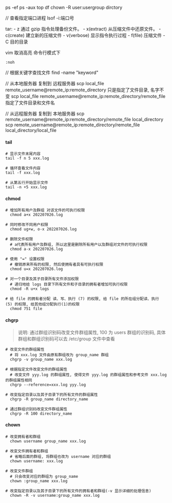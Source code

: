 ps -ef
ps -aux
top
df
chown -R user:usergroup dirctory

// 查看指定端口进程
lsof -i:端口号

tar:
    - z 通过 gzip 指令处理备份文件。
    - x(extract) 从压缩文件中还原文件。
    - c(create) 建立新的压缩文件
    - v(verbose) 显示指令执行过程
    - f(file) 压缩文件
    - C 目的目录



vim 取消高亮
命令行模式下
```shell
:noh
```

// 根据关键字查找文件
find <directory> -name "keyword"

// 从本地服务器 复制到 远程服务器
scp local_file remote_username@remote_ip:remote_directory 只是指定了文件目录, 名字不变
scp local_file remote_username@remote_ip:remote_directory/remote_file 指定了文件目录和文件名

// 从远程服务器 复制到 本地服务器
scp remote_username@remote_ip:remote_directory/remote_file local_directory
scp remote_username@remote_ip:remote_directory/remote_file local_directory/local_file

#### tail
```shell
# 显示文件末尾内容
tail -f n 5 xxx.log

# 循环查看文件内容
tail -f xxx.log

# 从第五行开始显示文件
tail -n +5 xxx.log
```


#### chmod
```shell
# 增加所有用户及群组 对该文件的可执行权限
  chmod a+x 202207026.log
  
# 同时修改不同用户权限
  chmod ug+w, o-x 202207026.log
  
# 删除文件权限
  # a代表所有用户及群组, 所以这里是删除所有用户以及群组对文件的可执行权限
  chmod a-x 202207026.log
  
# 使用 "=" 设置权限
  # 撤销原来所有的权限, 然后使拥有者具有可执行权限
  chmod u=x 202207026.log
  
# 对一个目录及其子目录所有文件添加权限
  # 递归地给 logs 目录下所有文件和子目录的拥有者增加可执行权限
  chmod -R u+x logs
  
# 给 file 的拥有者分配 读、写、执行 (7) 的权限, 给 file 的所在组分配读、执行 (5) 的权限, 给其他组分配执行(1)的权限
  chmod 751 file
```

#### chgrp
> 说明:
通过群组识别码改变文件群组属性, 100 为 users 群组的识别码, 具体群组和群组识别码可以去 /etc/group 文件中查看
```shell
# 改变文件的群组属性
  # 将 xxx.log 文件由原有群组改为 group_name 群组
  chgrp -v group_name xxx.log
  
# 根据指定文件改变文件的群组属性
  # 改变文件 yyy.log 的群组属性, 使得文件 yyy.log 的群组属性和参考文件 xxx.log 的群组属性相同
  chgrp --reference=xxx.log yyy.log
  
# 改变指定目录以及其子目录下的所有文件的群组属性
  chgrp -R group_name directory_name
  
# 通过群组识别码改变文件群组属性
  chgrp -R 100 directory_name
```

#### chown
```shell
# 改变拥有者和群组
  chown username group_name xxx.log
  
# 改变文件拥有者和群组
  # 省略后面的群组, 将群组也改为 username 对应的群组
  chown username: xxx.log
  
# 改变文件群组
  # 只会改变对应的群组为 group_name
  chown :group_name xxx.log
  
# 改变指定目录以及其子目录下的所有文件的拥有者和群组(-v 显示详细的处理信息)
  chown -R -v username:group_name xxx.log
```
